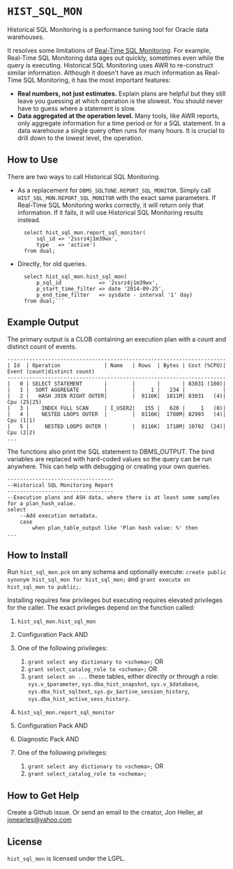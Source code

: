 `HIST_SQL_MON`
============

Historical SQL Monitoring is a performance tuning tool for Oracle data warehouses.

It resolves some limitations of [Real-Time SQL Monitoring](http://www.oracle.com/technetwork/database/manageability/sqlmonitor-084401.html).  For example, Real-Time SQL Monitoring data ages out quickly, sometimes even while the query is executing.  Historical SQL Monitoring uses AWR to re-construct similar information.  Although it doesn't have as much information as Real-Time SQL Monitoring, it has the most important features:

* **Real numbers, not just estimates.**  Explain plans are helpful but they still leave you guessing at which operation is the slowest.  You should never have to guess where a statement is slow.
* **Data aggregated at the operation level.**  Many tools, like AWR reports, only aggregate information for a time period or for a SQL statement.  In a data warehouse a single query often runs for many hours.  It is crucial to drill down to the lowest level, the operation.


## How to Use

There are two ways to call Historical SQL Monitoring.

* As a replacement for `DBMS_SQLTUNE.REPORT_SQL_MONITOR`.  Simply call `HIST_SQL_MON.REPORT_SQL_MONITOR` with the exact same parameters.  If Real-Time SQL Monitoring works correctly, it will return only that information.  If it fails, it will use Historical SQL Monitoring results instead.

        select hist_sql_mon.report_sql_monitor(
            sql_id => '2ssrz4j1m39wx',
            type   => 'active')
        from dual;

* Directly, for old queries.  

        select hist_sql_mon.hist_sql_mon(
            p_sql_id            => '2ssrz4j1m39wx',
            p_start_time_filter => date '2014-09-25',
            p_end_time_filter   => sysdate - interval '1' day)
        from dual;```


## Example Output

The primary output is a CLOB containing an execution plan with a count and distinct count of events.

    ----------------------------------------------------------------------
    | Id  | Operation              | Name   | Rows  | Bytes | Cost (%CPU)| Event (count|distinct count)
    ----------------------------------------------------------------------
    |   0 | SELECT STATEMENT       |        |       |       | 83031 (100)|
    |   1 |  SORT AGGREGATE        |        |     1 |   234 |            |
    |   2 |   HASH JOIN RIGHT OUTER|        |  8116K|  1811M| 83031   (4)| Cpu (25|25)
    |   3 |    INDEX FULL SCAN     | I_USER2|   155 |   620 |     1   (0)|
    |   4 |    NESTED LOOPS OUTER  |        |  8116K|  1780M| 82993   (4)| Cpu (1|1)
    |   5 |     NESTED LOOPS OUTER |        |  8116K|  1718M| 10702  (24)| Cpu (2|2)
    ...

The functions also print the SQL statement to DBMS_OUTPUT.  The bind variables are replaced with hard-coded values so the query can be run anywhere.  This can help with debugging or creating your own queries.

    ----------------------------------
    --Historical SQL Monitoring Report
    ----------------------------------
    --Execution plans and ASH data, where there is at least some samples for a plan_hash_value.
    select
    	--Add execution metadata.
    	case
    		when plan_table_output like 'Plan hash value: %' then
    ...


## How to Install

Run `hist_sql_mon.pck` on any schema and optionally execute:
`create public synonym hist_sql_mon for hist_sql_mon;` and `grant execute on hist_sql_mon to public;`.

Installing requires few privileges but executing requires elevated privileges for the caller.  The exact privileges depend on the function called:

1. `hist_sql_mon.hist_sql_mon`
  1. Configuration Pack AND
  2. One of the following privileges:
     1. `grant select any dictionary to <schema>;` OR
     2. `grant select_catalog_role to <schema>;` OR
     3. `grant select on ...` these tables, either directly or through a role: `sys.v_$parameter`, `sys.dba_hist_snapshot`, `sys.v_$database`, `sys.dba_hist_sqltext`, `sys.gv_$active_session_history`, `sys.dba_hist_active_sess_history`.

2. `hist_sql_mon.report_sql_monitor`
  1. Configuration Pack AND
  2. Diagnostic Pack AND
  3. One of the following privileges:
     1. `grant select any dictionary to <schema>;` OR
     2. `grant select_catalog_role to <schema>;`

## How to Get Help
Create a Github issue.  Or send an email to the creator, Jon Heller, at jonearles@yahoo.com


## License
`hist_sql_mon` is licensed under the LGPL.
